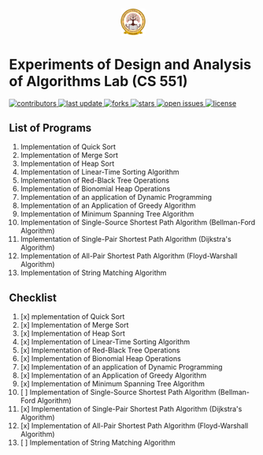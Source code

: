 <p align="center">
  <img src="https://github.com/SahilAli8808/kmclu-placement-cell/blob/dev/assets/img/logo.png" width="10%" alt='KMCLU Logo'> 
</p>
<!-- Table of Contents -->

# Experiments of Design and Analysis of Algorithms Lab (CS 551)

<!-- Badges -->
<p>
    <a href="https://github.com/SubhanRaj/DAA/graphs/contributors">
        <img src="https://img.shields.io/github/contributors/SubhanRaj/DAA" alt="contributors" />
    </a>
    <a href="">
        <img src="https://img.shields.io/github/last-commit/SubhanRaj/DAA" alt="last update" />
    </a>
    <a href="https://github.com/SubhanRaj/DAA/network/members">
        <img src="https://img.shields.io/github/forks/SubhanRaj/DAA" alt="forks" />
    </a>
    <a href="https://github.com/SubhanRaj/DAA/stargazers">
        <img src="https://img.shields.io/github/stars/SubhanRaj/DAA" alt="stars" />
    </a>
    <a href="https://github.com/SubhanRaj/DAA/issues/">
        <img src="https://img.shields.io/github/issues/SubhanRaj/DAA" alt="open issues" />
    </a>
    <a href="https://github.com/SubhanRaj/DAA/blob/main/licence">
        <img src="https://img.shields.io/github/license/SubhanRaj/DAA" alt="license" />
    </a>
</p>

## List of Programs

1. Implementation of Quick Sort
2. Implementation of Merge Sort
3. Implementation of Heap Sort
4. Implementation of Linear-Time Sorting Algorithm
5. Implementation of Red-Black Tree Operations
6. Implementation of Bionomial Heap Operations
7. Implementation of an application of Dynamic Programming
8. Implementation of an Application of Greedy Algorithm
9. Implementation of Minimum Spanning Tree Algorithm
10. Implementation of Single-Source Shortest Path Algorithm (Bellman-Ford Algorithm)
11. Implementation of Single-Pair Shortest Path Algorithm (Dijkstra's Algorithm)
12. Implementation of All-Pair Shortest Path Algorithm (Floyd-Warshall Algorithm)
13. Implementation of String Matching Algorithm

## Checklist

1. [x] mplementation of Quick Sort
2. [x] Implementation of Merge Sort
3. [x] Implementation of Heap Sort
4. [x] Implementation of Linear-Time Sorting Algorithm
5. [x] Implementation of Red-Black Tree Operations
6. [x] Implementation of Bionomial Heap Operations
7. [x] Implementation of an application of Dynamic Programming
8. [x] Implementation of an Application of Greedy Algorithm
9. [x] Implementation of Minimum Spanning Tree Algorithm
10. [ ] Implementation of Single-Source Shortest Path Algorithm (Bellman-Ford Algorithm)
11. [x] Implementation of Single-Pair Shortest Path Algorithm (Dijkstra's Algorithm)
12. [x] Implementation of All-Pair Shortest Path Algorithm (Floyd-Warshall Algorithm) 
13. [ ] Implementation of String Matching Algorithm
